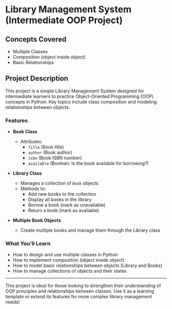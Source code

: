 # Library Management System (Intermediate OOP Project)

## Concepts Covered
- Multiple Classes
- Composition (object inside object)
- Basic Relationships

## Project Description

This project is a simple Library Management System designed for intermediate learners to practice Object-Oriented Programming (OOP) concepts in Python. Key topics include class composition and modeling relationships between objects.

### Features

- **Book Class**
  - Attributes:
    - `title` (Book title)
    - `author` (Book author)
    - `isbn` (Book ISBN number)
    - `available` (Boolean: Is the book available for borrowing?)

- **Library Class**
  - Manages a collection of `Book` objects
  - Methods to:
    - Add new books to the collection
    - Display all books in the library
    - Borrow a book (mark as unavailable)
    - Return a book (mark as available)

- **Multiple Book Objects**
  - Create multiple books and manage them through the Library class

### What You'll Learn

- How to design and use multiple classes in Python
- How to implement composition (object inside object)
- How to model basic relationships between objects (Library and Books)
- How to manage collections of objects and their states

---

This project is ideal for those looking to strengthen their understanding of OOP principles and relationships between classes. Use it as a learning template or extend its features for more complex library management needs!

